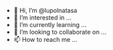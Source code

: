 - 👋 Hi, I’m @lupolnatasa
- 👀 I’m interested in ...
- 🌱 I’m currently learning ...
- 💞️ I’m looking to collaborate on ...
- 📫 How to reach me ...

<!---
lupolnatasa/lupolnatasa is a ✨ special ✨ repository because its `README.md` (this file) appears on your GitHub profile.
You can click the Preview link to take a look at your changes.
--->
